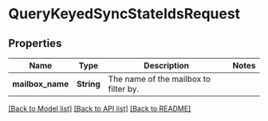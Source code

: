 # QueryKeyedSyncStateIdsRequest

## Properties

Name | Type | Description | Notes
------------ | ------------- | ------------- | -------------
**mailbox_name** | **String** | The name of the mailbox to filter by. | 

[[Back to Model list]](../README.md#documentation-for-models) [[Back to API list]](../README.md#documentation-for-api-endpoints) [[Back to README]](../README.md)


